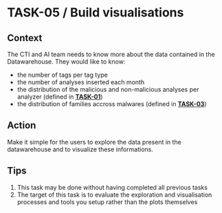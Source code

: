 # **TASK-05** / Build visualisations

## Context

The CTI and AI team needs to know more about the data contained in the Datawarehouse. They would like to know:
- the number of tags per tag type
- the number of analyses inserted each month
- the distribution of the malicious and non-malicious analyses per analyzer (defined in [**TASK-01**](./task-01.md))
- the distribution of families accross malwares (defined in [**TASK-03**](./task-03.md))


## Action

Make it simple for the users to explore the data present in the datawarehouse and to visualize these informations.


## Tips

1) This task may be done without having completed all previous tasks
2) The target of this task is to evaluate the exploration and visualisation processes and tools you setup rather than the plots themselves
